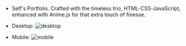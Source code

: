 - Self's Portfolio. Crafted with the timeless trio, HTML-CSS-JavaScript, enhanced with Anime.js for that extra touch of finesse.   

- Desktop:
![desktop](https://github.com/user-attachments/assets/f0de9307-2e7e-4d66-9838-78a2be7263d4)
- Mobile: 
![mobile](https://github.com/user-attachments/assets/31da6b0d-29f5-4917-b3bc-51caf238ae6c)

